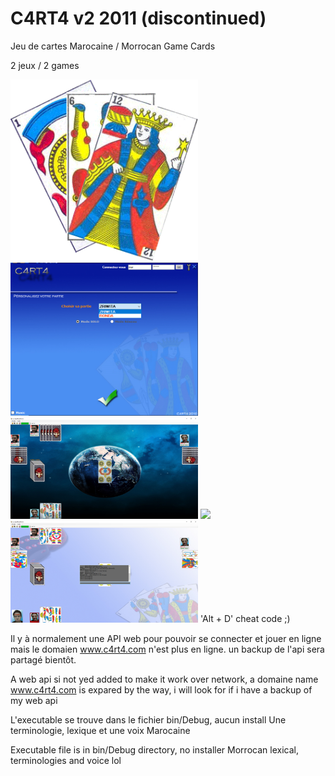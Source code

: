 # C4RT4 v2 2011 (discontinued)

Jeu de cartes Marocaine / Morrocan Game Cards

2 jeux / 2 games

<img src="C4RT4/Resources/img/logo.gif" width = "300">
<img src="C4RT4/Resources/screen1.png" width = "300">
<img src="C4RT4/Resources/screen2.png" width = "300">
<img src="C4RT4/Resources/screen3.png" width = "300">
<img src="C4RT4/Resources/screen4.png" width = "300"> 'Alt + D'  cheat code ;)

Il y à normalement une API web pour pouvoir se connecter et jouer en ligne mais le domaien www.c4rt4.com n'est plus en ligne.
un backup de l'api sera partagé bientôt.

A web api si not yed added to make it work over network, a domaine name www.c4rt4.com is expared by the way, i will look for if i have a backup of my web api


L'executable se trouve dans le fichier bin/Debug, aucun install
Une terminologie, lexique et une voix Marocaine

Executable file is in bin/Debug directory, no installer
Morrocan lexical, terminologies and voice lol
